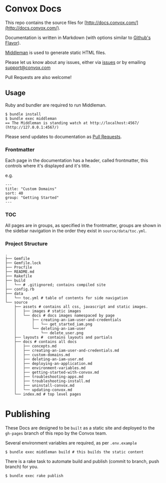 # Convox Docs

This repo contains the source files for [http://docs.convox.com/](http://docs.convox.com/).

Documentation is written in Markdown (with options similar to [Github's Flavor](https://help.github.com/articles/github-flavored-markdown/)).

[Middleman](https://middlemanapp.com/) is used to generate static HTML files.

Please let us know about any issues, either via [issues](/issues) or by emailing [support@convox.com](mailto:support@convox.com)

Pull Requests are also welcome!

## Usage

Ruby and bundler are required to run Middleman.

```shell
$ bundle install
$ bundle exec middleman
== The Middleman is standing watch at http://localhost:4567/ (http://127.0.0.1:4567/)
```

Please send updates to documentation as [Pull Requests](/pulls).


### Frontmatter

Each page in the documentation has a header, called frontmatter, this controls where it's displayed and it's title.

e.g.

```
---
title: "Custom Domains"
sort: 40
group: "Getting Started"
---
```

### TOC

All pages are in groups, as specified in the frontmatter, groups are shown in the sidebar navigation in the order they exist in `source/data/toc.yml`.


### Project Structure

```
.
├── Gemfile
├── Gemfile.lock
├── Procfile
├── README.md
├── Rakefile
├── build
│   └── # .gitignored; contains compiled site
├── config.rb
├── data
│   └── toc.yml # table of contents for side navigation
└── source
    ├── assets # contains all css, javascript and static images.
    │   ├── images # static images
    │   └── docs # docs images namespaced by page
    │       ├── creating-an-iam-user-and-credentials
    │       │   └── get_started_iam.png
    │       └── deleting-an-iam-user
    │           └── delete_user.png
    ├── layouts #  contains layouts and partials
    ├── docs # contains all docs
    │   ├── concepts.md
    │   ├── creating-an-iam-user-and-credentials.md
    │   ├── custom-domains.md
    │   ├── deleting-an-iam-user.md
    │   ├── deploying-an-application.md
    │   ├── environment-variables.md
    │   ├── getting-started-with-convox.md
    │   ├── troubleshooting-apps.md
    │   ├── troubleshooting-install.md
    │   ├── uninstall-convox.md
    │   └── updating-convox.md
    └── index.md # top level pages
```

# Publishing

These Docs are designed to be `built` as a static site and deployed to the `gh-pages` branch of this repo by the Convox team.

Several environment variables are required, as per `.env.example`

```
$ bundle exec middleman build # this builds the static content
```

There is a rake task to automate build and publish (commit to branch, push branch) for you.

```
$ bundle exec rake publish
```

